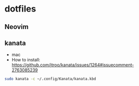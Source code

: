 # dotfiles
## Neovim
## kanata
- mac
 - How to install: https://github.com/jtroo/kanata/issues/1264#issuecomment-2763085239
```bash
sudo kanata -c ~/.config/Kanata/kanata.kbd
```
